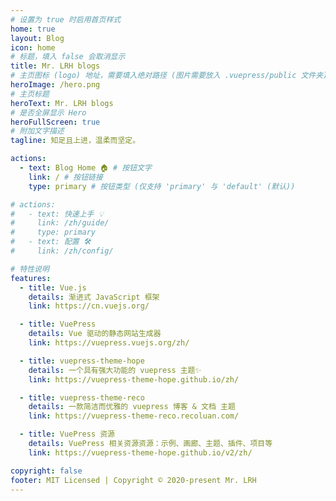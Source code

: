 ```yaml
---
# 设置为 true 时启用首页样式
home: true
layout: Blog
icon: home
# 标题，填入 false 会取消显示
title: Mr. LRH blogs
# 主页图标 (logo) 地址，需要填入绝对路径 (图片需要放入 .vuepress/public 文件夹)
heroImage: /hero.png
# 主页标题
heroText: Mr. LRH blogs
# 是否全屏显示 Hero
heroFullScreen: true
# 附加文字描述
tagline: 知足且上进，温柔而坚定。

actions:
  - text: Blog Home 🏠 # 按钮文字
    link: / # 按钮链接
    type: primary # 按钮类型 (仅支持 'primary' 与 'default' (默认))

# actions:
#   - text: 快速上手 💡
#     link: /zh/guide/
#     type: primary
#   - text: 配置 🛠
#     link: /zh/config/

# 特性说明
features:
  - title: Vue.js
    details: 渐进式 JavaScript 框架
    link: https://cn.vuejs.org/

  - title: VuePress
    details: Vue 驱动的静态网站生成器
    link: https://vuepress.vuejs.org/zh/

  - title: vuepress-theme-hope
    details: 一个具有强大功能的 vuepress 主题✨
    link: https://vuepress-theme-hope.github.io/zh/

  - title: vuepress-theme-reco
    details: 一款简洁而优雅的 vuepress 博客 & 文档 主题
    link: https://vuepress-theme-reco.recoluan.com/

  - title: VuePress 资源
    details: VuePress 相关资源资源：示例、画廊、主题、插件、项目等
    link: https://vuepress-theme-hope.github.io/v2/zh/

copyright: false
footer: MIT Licensed | Copyright © 2020-present Mr. LRH
---
```

